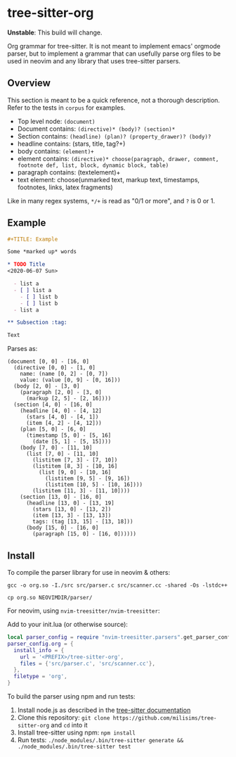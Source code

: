 # tree-sitter-org

**Unstable**: This build will change.

Org grammar for tree-sitter. It is not meant to implement emacs' orgmode
parser, but to implement a grammar that can usefully parse org files to be used
in neovim and any library that uses tree-sitter parsers.

## Overview

This section is meant to be a quick reference, not a thorough description.
Refer to the tests in `corpus` for examples.

- Top level node: `(document)`
- Document contains: `(directive)* (body)? (section)*`
- Section contains: `(headline) (plan)? (property_drawer)? (body)?`
- headline contains: (stars, title, tag?+)
- body contains: `(element)+`
- element contains: `(directive)* choose(paragraph, drawer, comment, footnote def, list, block, dynamic block, table)`
- paragraph contains: (textelement)+
- text element: choose(unmarked text, markup text, timestamps, footnotes, links, latex fragments)

Like in many regex systems, `*/+` is read as "0/1 or more", and `?` is 0 or 1.

## Example

``` org
#+TITLE: Example

Some *marked up* words

* TODO Title
<2020-06-07 Sun>

  - list a
  - [ ] list a
    - [ ] list b
    - [ ] list b
  - list a

** Subsection :tag:

Text
```

Parses as:
```
(document [0, 0] - [16, 0]
  (directive [0, 0] - [1, 0]
    name: (name [0, 2] - [0, 7])
    value: (value [0, 9] - [0, 16]))
  (body [2, 0] - [3, 0]
    (paragraph [2, 0] - [3, 0]
      (markup [2, 5] - [2, 16])))
  (section [4, 0] - [16, 0]
    (headline [4, 0] - [4, 12]
      (stars [4, 0] - [4, 1])
      (item [4, 2] - [4, 12]))
    (plan [5, 0] - [6, 0]
      (timestamp [5, 0] - [5, 16]
        (date [5, 1] - [5, 15])))
    (body [7, 0] - [11, 10]
      (list [7, 0] - [11, 10]
        (listitem [7, 3] - [7, 10])
        (listitem [8, 3] - [10, 16]
          (list [9, 0] - [10, 16]
            (listitem [9, 5] - [9, 16])
            (listitem [10, 5] - [10, 16])))
        (listitem [11, 3] - [11, 10])))
    (section [13, 0] - [16, 0]
      (headline [13, 0] - [13, 19]
        (stars [13, 0] - [13, 2])
        (item [13, 3] - [13, 13])
        tags: (tag [13, 15] - [13, 18]))
      (body [15, 0] - [16, 0]
        (paragraph [15, 0] - [16, 0])))))
```

## Install

To compile the parser library for use in neovim & others:

`gcc -o org.so -I./src src/parser.c src/scanner.cc -shared -Os -lstdc++`

`cp org.so NEOVIMDIR/parser/`

For neovim, using `nvim-treesitter/nvim-treesitter`:

Add to your init.lua (or otherwise source):

``` lua
local parser_config = require "nvim-treesitter.parsers".get_parser_configs()
parser_config.org = {
  install_info = {
    url = '<PREFIX>/tree-sitter-org',
    files = {'src/parser.c', 'src/scanner.cc'},
  },
  filetype = 'org',
}
```

To build the parser using npm and run tests:

1. Install node.js as described in the [tree-sitter documentation](https://tree-sitter.github.io/tree-sitter/creating-parsers#dependencies)
2. Clone this repository: `git clone https://github.com/milisims/tree-sitter-org` and `cd` into it
3. Install tree-sitter using npm: `npm install`
4. Run tests: `./node_modules/.bin/tree-sitter generate && ./node_modules/.bin/tree-sitter test`

